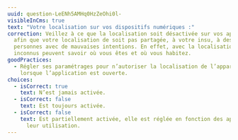```yaml
---
uuid: question-LeENh5AMHq0HzZeOhi0l-
visibleInCms: true
text: "Votre localisation sur vos dispositifs numériques :"
correction: Veillez à ce que la localisation soit désactivée sur vos appareils
  afin que votre localisation de soit pas partagée, à votre insu, à des
  personnes avec de mauvaises intentions. En effet, avec la localisation, des
  inconnus peuvent savoir où vous êtes et où vous habitez.
goodPractices:
  - Régler ses paramétrages pour n’autoriser la localisation de l’appareil que
    lorsque l’application est ouverte.
choices:
  - isCorrect: true
    text: N’est jamais activée.
  - isCorrect: false
    text: Est toujours activée.
  - isCorrect: false
    text: Est partiellement activée, elle est réglée en fonction des applications et
      leur utilisation.
---
```

